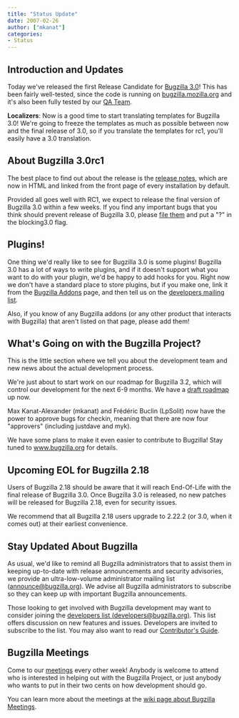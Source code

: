 ```yaml
---
title: "Status Update"
date: 2007-02-26
author: ["mkanat"]
categories:
- Status
---
```


## Introduction and Updates

Today we've released the first Release Candidate for [Bugzilla 3.0](/releases/3.0/)! This has been fairly well-tested, since the code is running on [bugzilla.mozilla.org](https://bugzilla.mozilla.org/) and it's also been fully tested by our [QA Team](https://wiki.mozilla.org/Bugzilla:QA).

**Localizers**: Now is a good time to start translating templates for Bugzilla 3.0! We're going to freeze the templates as much as possible between now and the final release of 3.0, so if you translate the templates for rc1, you'll easily have a 3.0 translation.

## About Bugzilla 3.0rc1

The best place to find out about the release is the [release notes](/releases/3.0/), which are now in HTML and linked from the front page of every installation by default.

Provided all goes well with RC1, we expect to release the final version of Bugzilla 3.0 within a few weeks. If you find any important bugs that you think should prevent release of Bugzilla 3.0, please [file them](https://www.bugzilla.org/developers/reporting_bugs.html) and put a "?" in the blocking3.0 flag.

## Plugins!

One thing we'd really like to see for Bugzilla 3.0 is some plugins! Bugzilla 3.0 has a lot of ways to write plugins, and if it doesn't support what you want to do with your plugin, we'd be happy to add hooks for you. Right now we don't have a standard place to store plugins, but if you make one, link it from the [Bugzilla Addons](https://wiki.mozilla.org/Bugzilla:Addons) page, and then tell us on the [developers mailing list](https://lists.bugzilla.org/cgi-bin/mj_wwwusr?func=lists-long-full&extra=developers).

Also, if you know of any Bugzilla addons (or any other product that interacts with Bugzilla) that aren't listed on that page, please add them!

## What's Going on with the Bugzilla Project?

This is the little section where we tell you about the development team and new news about the actual development process.

We're just about to start work on our roadmap for Bugzilla 3.2, which will control our development for the next 6-9 months. We have a [draft roadmap](https://wiki.mozilla.org/Bugzilla:Roadmap) up now.

Max Kanat-Alexander (mkanat) and Frédéric Buclin (LpSolit) now have the power to approve bugs for checkin, meaning that there are now four "approvers" (including justdave and myk).

We have some plans to make it even easier to contribute to Bugzilla! Stay tuned to www.bugzilla.org for details.

## Upcoming EOL for Bugzilla 2.18

Users of Bugzilla 2.18 should be aware that it will reach End-Of-Life with the final release of Bugzilla 3.0\. Once Bugzilla 3.0 is released, no new patches will be released for Bugzilla 2.18, even for security issues.

We recommend that all Bugzilla 2.18 users upgrade to 2.22.2 (or 3.0, when it comes out) at their earliest convenience.

## Stay Updated About Bugzilla

As usual, we'd like to remind all Bugzilla administrators that to assist them in keeping up-to-date with release announcements and security advisories, we provide an ultra-low-volume administrator mailing list ([announce@bugzilla.org](https://lists.bugzilla.org/cgi-bin/mj_wwwusr?func=lists-full-long&extra=announce)). We advise all Bugzilla administrators to subscribe so they can keep up with important Bugzilla announcements.

Those looking to get involved with Bugzilla development may want to consider joining the [developers list (developers@bugzilla.org)](https://lists.bugzilla.org/cgi-bin/mj_wwwusr?func=lists-long-full&extra=developers). This list offers discussion on new features and issues. Developers are invited to subscribe to the list. You may also want to read our [Contributor's Guide](https://www.bugzilla.org/docs/contributor.html).

## Bugzilla Meetings

Come to our [meetings](https://wiki.mozilla.org/Bugzilla:Meetings) every other week! Anybody is welcome to attend who is interested in helping out with the Bugzilla Project, or just anybody who wants to put in their two cents on how development should go.

You can learn more about the meetings at the [wiki page about Bugzilla Meetings](https://wiki.mozilla.org/Bugzilla:Meetings).
